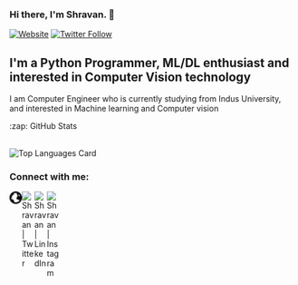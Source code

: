### Hi there, I'm Shravan. 👋

[![Website](https://img.shields.io/website?label=Shravan's_portfolio&style=for-the-badge&url=https://shravan17.tech/)](https://shravan17.tech/)
[![Twitter Follow](https://img.shields.io/twitter/follow/Shravan1711?color=1DA1F2&logo=twitter&style=for-the-badge)](https://twitter.com/intent/follow?original_referer=https%3A%2F%2Fgithub.com%2FShravan1711&screen_name=Shravan1711)

## I'm a Python Programmer, ML/DL enthusiast and interested in Computer Vision technology

I am Computer Engineer who is currently studying from Indus University, and interested in Machine learning and Computer vision


<summary>:zap: GitHub Stats</summary>
<br />

![Top Languages Card](https://github-readme-stats.vercel.app/api/top-langs/?username=shravan1799&layout=compact)

### Connect with me:

[<img align="left" alt="Shravan" width="22px" src="https://raw.githubusercontent.com/iconic/open-iconic/master/svg/globe.svg" />][website]
[<img align="left" alt="Shravan | Twitter" width="22px" src="https://cdn.jsdelivr.net/npm/simple-icons@v3/icons/twitter.svg" />][twitter]
[<img align="left" alt="Shravan | LinkedIn" width="22px" src="https://cdn.jsdelivr.net/npm/simple-icons@v3/icons/linkedin.svg" />][linkedin]
[<img align="left" alt="Shravan | Instagram" width="22px" src="https://cdn.jsdelivr.net/npm/simple-icons@v3/icons/instagram.svg" />][instagram]

<br />
<br />

[website]: https://shravan1799.github.io/
[twitter]: https://twitter.com/Shravan1711
[instagram]: https://instagram.com/shinchan_nubs
[linkedin]: https://www.linkedin.com/in/shravan-patel-87a6021b0/

